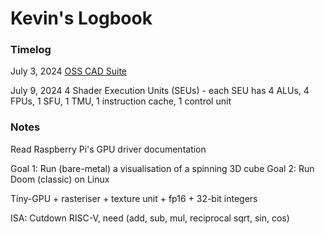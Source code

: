 # Kevin's Logbook

### Timelog
July 3, 2024
[OSS CAD Suite](https://github.com/YosysHQ/oss-cad-suite-build/releases/tag/2024-07-03)

July 9, 2024
4 Shader Execution Units (SEUs) - each SEU has 4 ALUs, 4 FPUs, 1 SFU, 1 TMU, 1 instruction cache, 1 control unit

### Notes

Read Raspberry Pi's GPU driver documentation

Goal 1: Run (bare-metal) a visualisation of a spinning 3D cube
Goal 2: Run Doom (classic) on Linux

Tiny-GPU + rasteriser + texture unit + fp16 + 32-bit integers

ISA: Cutdown RISC-V, need (add, sub, mul, reciprocal sqrt, sin, cos)

